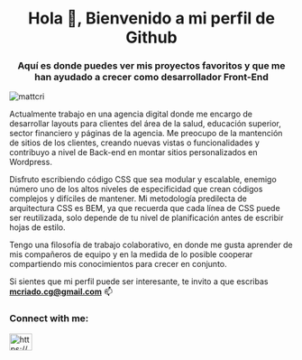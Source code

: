 <h1 align="center">Hola 👋, Bienvenido a mi perfil de Github </h1>
<h3 align="center">Aquí es donde puedes ver mis proyectos favoritos y que me han ayudado a crecer como desarrollador Front-End
</h3>

<p align="left"> <img src="https://komarev.com/ghpvc/?username=mattcri&label=Profile%20views&color=0e75b6&style=flat" alt="mattcri" /> </p>

Actualmente trabajo en una agencia digital donde me encargo de desarrollar layouts para clientes del área de la salud, educación superior, sector financiero y páginas de la agencia.
Me preocupo de la mantención de sitios de los clientes, creando nuevas vistas o funcionalidades y contribuyo a nivel de Back-end en montar sitios personalizados en Wordpress.

Disfruto escribiendo código CSS que sea modular y escalable, enemigo número uno de los altos niveles de especificidad que crean códigos complejos y difíciles de mantener. 
Mi metodología predilecta de arquitectura CSS es BEM, ya que recuerda que cada línea de CSS puede ser reutilizada, solo depende de tu nivel de planificación antes de escribir hojas de estilo.

Tengo una filosofía de trabajo colaborativo, en donde me gusta aprender de mis compañeros de equipo y en la medida de lo posible cooperar compartiendo mis conocimientos para crecer en conjunto.

Si sientes que mi perfil puede ser interesante, te invito a que escribas **mcriado.cg@gmail.com** 📫

<h3 align="left">Connect with me:</h3>
<p align="left">
<a href="https://www.linkedin.com/in/mattcri/" target="blank"><img align="center" src="https://cdn.jsdelivr.net/npm/simple-icons@3.0.1/icons/linkedin.svg" alt="https://www.linkedin.com/in/mat%c3%adas-criado-726698172/" height="30" width="40" /></a>
</p>


<!--
**Mattcri/Mattcri** is a ✨ _special_ ✨ repository because its `README.md` (this file) appears on your GitHub profile.

Here are some ideas to get you started:

- 🔭 I’m currently working on ...
- 🌱 I’m currently learning ...
- 👯 I’m looking to collaborate on ...
- 🤔 I’m looking for help with ...
- 💬 Ask me about ...
- 📫 How to reach me: ...
- 😄 Pronouns: ...
- ⚡ Fun fact: ...
-->
